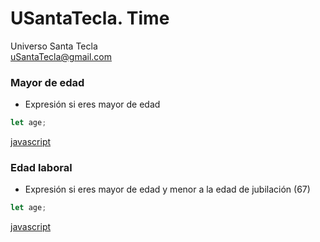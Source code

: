 # USantaTecla. Time
Universo Santa Tecla  
[uSantaTecla@gmail.com](mailto:uSantaTecla@gmail.com) 

### Mayor de edad

* Expresión si eres mayor de edad

```javascript
let age;
```

[javascript](https://github.com/USantaTecla-mathematics/javascript/blob/master/expresiones/Mayor%20de%20edad/Mayor%20de%20edad.js)

### Edad laboral

* Expresión si eres mayor de edad y menor a la edad de jubilación (67)

```javascript
let age;
```

[javascript](https://github.com/USantaTecla-mathematics/javascript/blob/master/expresiones/Edad%20laboral/Edad%20laboral.js)


